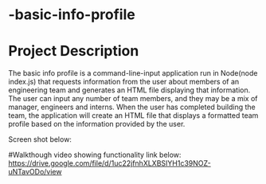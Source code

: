 # -basic-info-profile


# Project Description
The basic info profile is a command-line-input application run in Node(node index.js) that requests information from the user about members of an engineering team and generates an HTML file displaying that information. The user can input any number of team members, and they may be a mix of manager, engineers and interns. When the user has completed building the team, the application will create an HTML file that displays a formatted team profile based on the information provided by the user.

 Screen shot below:


 
 
 
 #Walkthough video showing functionality link below:
 https://drive.google.com/file/d/1uc22jfnhXLXBSIYH1c39NOZ-uNTavODo/view
